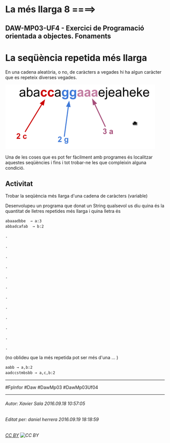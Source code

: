 # La més llarga 8 ====>
## DAW-MP03-UF4 - Exercici de Programació orientada a objectes. Fonaments
La seqüència repetida més llarga
=================================================
En una cadena aleatòria, o no, de caràcters a vegades hi ha algun caràcter que es repeteix diverses vegades.

![exemple](https://raw.githubusercontent.com/XavierSala/M3UF4-2016-01/master/imatges/sequencia.png)

Una de les coses que es pot fer fàcilment amb programes és localitzar aquestes seqüències i fins i tot trobar-ne les que compleixin alguna condició.

Activitat
-------------------
Trobar la seqüència més llarga d'una cadena de caràcters (variable) 

Desenvolupeu un programa que donat un String qualsevol us diu quina és la quantitat de lletres repetides més llarga i quina lletra és

```bash
abaaadbbe  → a:3
abbadcafab  → b:2
```

    .
    
    .
    
    .
    
    .
    
    .
    
    .
    
    .
    
    .
    
    .
    
    .
    
    .
    
    .

(no oblideu que la més repetida pot ser més d'una ... )

```bash
aabb → a,b:2
aadccstmbsbb → a,c,b:2
```

---

#FpInfor #Daw #DawMp03 #DawMp03Uf04

---

###### Autor: Xavier Sala 2016.09.18 10:57:05
###### Editat per: daniel herrera 2016.09.19 18:18:59
###### [CC BY](https://creativecommons.org/licenses/by/4.0/) ![CC BY](https://licensebuttons.net/l/by/3.0/80x15.png)
